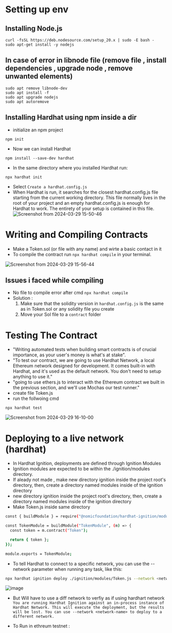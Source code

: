 # Setting up env

## Installing Node.js 
```
curl -fsSL https://deb.nodesource.com/setup_20.x | sudo -E bash -
sudo apt-get install -y nodejs
```
## In case of error in libnode file (remove file , install dependencies , upgrade node , remove unwanted elements)

```
sudo apt remove libnode-dev
sudo apt install -f
sudo apt upgrade nodejs
sudo apt autoremove
```

## Installing Hardhat using npm inside a dir 

- initialize an npm project
```
npm init
```
- Now we can install Hardhat
```
npm install --save-dev hardhat
```
- In the same directory where you installed Hardhat run:
```
npx hardhat init
```
- Select `Create a hardhat.config.js`
- When Hardhat is run, it searches for the closest hardhat.config.js file starting from the current working directory. This file normally lives in the root of your project and an empty hardhat.config.js is enough for Hardhat to work. The entirety of your setup is contained in this file.
![Screenshot from 2024-03-29 15-50-46](https://github.com/KRIISHSHARMA/test-hardhat/assets/86760658/ad0e2413-970d-452d-835d-01871ec21882)


# Writing and Compiling Contracts 
- Make a Token.sol (or file with any name) and wirte a basic contact in it
- To compile the contract run `npx hardhat compile` in your terminal.
  
![Screenshot from 2024-03-29 15-56-44](https://github.com/KRIISHSHARMA/test-hardhat/assets/86760658/72234f0d-8bd3-4370-876d-16eeed709d28)

## Issues i faced while compiling
 - No file to compile error after cmd `npx hardhat compile`
 - Solution :
    1. Make sure that the solidity version in `hardhat.config.js` is the same as in Token.sol or any solidity file you create
    2. Move your Sol file to a `contract` folder 

# Testing The Contract
- "Writing automated tests when building smart contracts is of crucial importance, as your user's money is what's at stake".
- "To test our contract, we are going to use Hardhat Network, a local Ethereum network designed for development. It comes built-in with Hardhat, and it's used as the default network. You don't need to setup anything to use it."
- "going to use ethers.js to interact with the Ethereum contract we built in the previous section, and we'll use Mochas our test runner."
- create file Token.js
- run the follwoing cmd
```
npx hardhat test
```
![Screenshot from 2024-03-29 16-10-00](https://github.com/KRIISHSHARMA/test-hardhat/assets/86760658/f70cb594-315c-48b2-aa5e-9f57ca1be1b5)

# Deploying to a live network (hardhat)
- In Hardhat Ignition, deployments are defined through Ignition Modules
- Ignition modules are expected to be within the ./ignition/modules directory.
- If aleady not made , make new directory ignition inside the project root's directory, then, create a directory named modules inside of the ignition directory
- new directory ignition inside the project root's directory, then, create a directory named modules inside of the ignition directory
- Make Token.js inside same directory
``` sh
const { buildModule } = require("@nomicfoundation/hardhat-ignition/modules");

const TokenModule = buildModule("TokenModule", (m) => {
  const token = m.contract("Token");

  return { token };
});

module.exports = TokenModule;
```
- To tell Hardhat to connect to a specific network, you can use the --network parameter when running any task, like this:
``` sh
npx hardhat ignition deploy ./ignition/modules/Token.js --network <network-name>
```
![image](https://github.com/KRIISHSHARMA/test-hardhat/assets/86760658/f226f3be-a6eb-4c69-901a-7baa6954780d)

- But Will have to use a diff network to verfiy as if using hardhart network `You are running Hardhat Ignition against an in-process instance of Hardhat Network. This will execute the deployment, but the results will be lost. You can use --network <network-name> to deploy to a different network.`

- To Run in ethreum testnet :
